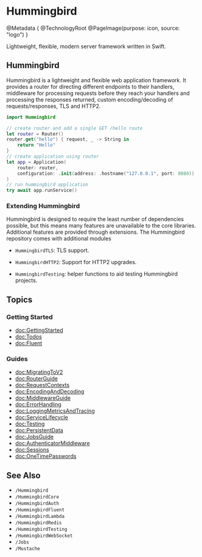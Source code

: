 # Hummingbird

@Metadata {
    @TechnologyRoot
    @PageImage(purpose: icon, source: "logo")
}

Lightweight, flexible, modern server framework written in Swift.

## Hummingbird

Hummingbird is a lightweight and flexible web application framework. It provides a router for directing different endpoints to their handlers, middleware for processing requests before they reach your handlers and processing the responses returned, custom encoding/decoding of requests/responses, TLS and HTTP2.

```swift
import Hummingbird

// create router and add a single GET /hello route
let router = Router()
router.get("hello") { request, _ -> String in
    return "Hello"
}
// create application using router
let app = Application(
    router: router,
    configuration: .init(address: .hostname("127.0.0.1", port: 8080))
)
// run hummingbird application
try await app.runService()
```

### Extending Hummingbird

Hummingbird is designed to require the least number of dependencies possible, but this means many features are unavailable to the core libraries. Additional features are provided through extensions. The Hummingbird repository comes with additional modules

- ``HummingbirdTLS``: TLS support.
- ``HummingbirdHTTP2``: Support for HTTP2 upgrades.

- ``HummingbirdTesting``: helper functions to aid testing Hummingbird projects.

## Topics

### Getting Started

- <doc:GettingStarted>
- <doc:Todos>
- <doc:Fluent>

### Guides

- <doc:MigratingToV2>
- <doc:RouterGuide>
- <doc:RequestContexts>
- <doc:EncodingAndDecoding>
- <doc:MiddlewareGuide>
- <doc:ErrorHandling>
- <doc:LoggingMetricsAndTracing>
- <doc:ServiceLifecycle>
- <doc:Testing>
- <doc:PersistentData>
- <doc:JobsGuide>
- <doc:AuthenticatorMiddleware>
- <doc:Sessions>
- <doc:OneTimePasswords>

## See Also

- ``/Hummingbird``
- ``/HummingbirdCore``
- ``/HummingbirdAuth``
- ``/HummingbirdFluent``
- ``/HummingbirdLambda``
- ``/HummingbirdRedis``
- ``/HummingbirdTesting``
- ``/HummingbirdWebSocket``
- ``/Jobs``
- ``/Mustache``
